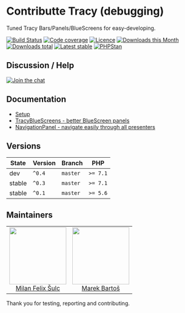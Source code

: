 # Contributte Tracy (debugging)

Tuned Tracy Bars/Panels/BlueScreens for easy-developing.

[![Build Status](https://img.shields.io/travis/contributte/tracy.svg?style=flat-square)](https://travis-ci.org/contributte/tracy)
[![Code coverage](https://img.shields.io/coveralls/contributte/tracy.svg?style=flat-square)](https://coveralls.io/r/contributte/tracy)
[![Licence](https://img.shields.io/packagist/l/contributte/tracy.svg?style=flat-square)](https://packagist.org/packages/contributte/tracy)
[![Downloads this Month](https://img.shields.io/packagist/dm/contributte/tracy.svg?style=flat-square)](https://packagist.org/packages/contributte/tracy)
[![Downloads total](https://img.shields.io/packagist/dt/contributte/tracy.svg?style=flat-square)](https://packagist.org/packages/contributte/tracy)
[![Latest stable](https://img.shields.io/packagist/v/contrisbutte/tracy.svg?style=flat-square)](https://packagist.org/packages/contributte/tracy)
[![PHPStan](https://img.shields.io/badge/PHPStan-enabled-brightgreen.svg?style=flat-square)](https://github.com/phpstan/phpstan)

## Discussion / Help

[![Join the chat](https://img.shields.io/gitter/room/contributte/contributte.svg?style=flat-square)](http://bit.ly/ctteg)

## Documentation

- [Setup](.docs/README.md#setup)
- [TracyBlueScreens - better BlueScreen panels](.docs/README.md#tracybluescreens)
- [NavigationPanel - navigate easily through all presenters](.docs/README.md#navigationpanel)

## Versions

| State       | Version | Branch   | PHP      |
|-------------|---------|----------|----------|
| dev         | `^0.4`  | `master` | `>= 7.1` |
| stable      | `^0.3`  | `master` | `>= 7.1` |
| stable      | `^0.1`  | `master` | `>= 5.6` |

## Maintainers

<table>
  <tbody>
    <tr>
      <td align="center">
        <a href="https://github.com/f3l1x">
            <img width="150" height="150" src="https://avatars2.githubusercontent.com/u/538058?v=3&s=150">
        </a>
        </br>
        <a href="https://github.com/f3l1x">Milan Felix Šulc</a>
      </td>
      <td align="center">
        <a href="https://github.com/mabar">
            <img width="150" height="150" src="https://avatars0.githubusercontent.com/u/20974277?s=150&v=4">
        </a>
        </br>
        <a href="https://github.com/mabar">Marek Bartoš</a>
      </td>
    </tr>
  </tbody>
</table>

Thank you for testing, reporting and contributing.
